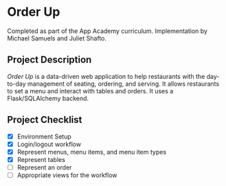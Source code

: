 # Order Up
Completed as part of the App Academy curriculum. Implementation by Michael Samuels and Juliet Shafto.

## Project Description
_Order Up_ is a data-driven web application to help restaurants with the day-to-day management of seating, ordering, and serving. It allows restaurants to set a menu and interact with tables and orders. It uses a Flask/SQLAlchemy backend.

## Project Checklist
- [x] Environment Setup
- [x] Login/logout workflow
- [x] Represent menus, menu items, and menu item types
- [x] Represent tables
- [ ] Represent an order
- [ ] Appropriate views for the workflow
